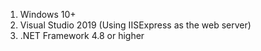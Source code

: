 1. Windows 10+
1. Visual Studio 2019 (Using IISExpress as the web server)
1. .NET Framework 4.8 or higher
